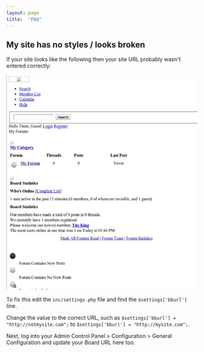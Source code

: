 ```yaml
---
layout: page
title:  "FAQ"
---
```


## My site has no styles / looks broken

If your site looks like the following then your site URL probably wasn't entered correctly:

[![Broken installation](/assets/images/faq/broken.jpg)](/assets/images/faq/broken.jpg)

To fix this edit the `inc/settings.php` file and find the `$settings['bburl']` line.

Change the value to the correct URL, such as `$settings['bburl'] = "http://notmysite.com";` to `$settings['bburl'] = "http://mysite.com";`.

Next, log into your Admin Control Panel > Configuration > General Configuration and update your Board URL here too.
